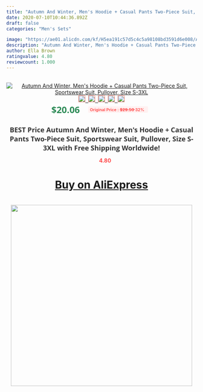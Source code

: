 ```yaml
---
title: "Autumn And Winter, Men's Hoodie + Casual Pants Two-Piece Suit, Sportswear Suit, Pullover, Size S-3XL"
date: 2020-07-10T10:44:36.892Z
draft: false
categories: "Men's Sets"

image: "https://ae01.alicdn.com/kf/H5ea191c57d5c4c5a98108bd3591d6e008/Autumn-And-Winter-Men-s-Hoodie-Casual-Pants-Two-Piece-Suit-Sportswear-Suit-Pullover-Size-S.png_220x220.png"
description: "Autumn And Winter, Men's Hoodie + Casual Pants Two-Piece Suit, Sportswear Suit, Pullover, Size S-3XL"
author: Ella Brown
ratingvalue: 4.80
reviewcount: 1.000
---
```

<br>
<div style="text-align: center;">
<a href="https://s.click.aliexpress.com/e/_9feg7F" target="_blank" rel="nofollow noopener noreferrer"><img alt="Autumn And Winter, Men's Hoodie + Casual Pants Two-Piece Suit, Sportswear Suit, Pullover, Size S-3XL" class="magnifier-image" src="https://ae01.alicdn.com/kf/H5ea191c57d5c4c5a98108bd3591d6e008/Autumn-And-Winter-Men-s-Hoodie-Casual-Pants-Two-Piece-Suit-Sportswear-Suit-Pullover-Size-S.png_220x220.png_640x640.jpg">
<br>
<img style="border:1px solid salmon" src="https://ae01.alicdn.com/kf/H5ea191c57d5c4c5a98108bd3591d6e008/Autumn-And-Winter-Men-s-Hoodie-Casual-Pants-Two-Piece-Suit-Sportswear-Suit-Pullover-Size-S.png_120x120.jpg">&nbsp;&nbsp;<img style="border:1px solid salmon" src="https://ae01.alicdn.com/kf/Haba14efdab264325b444634eb4f9b04ex/Autumn-And-Winter-Men-s-Hoodie-Casual-Pants-Two-Piece-Suit-Sportswear-Suit-Pullover-Size-S.png_120x120.jpg">&nbsp;&nbsp;<img style="border:1px solid salmon" src="https://ae01.alicdn.com/kf/H726947af5217472f981c82d0cd2c8eb1N/Autumn-And-Winter-Men-s-Hoodie-Casual-Pants-Two-Piece-Suit-Sportswear-Suit-Pullover-Size-S.png_120x120.jpg">&nbsp;&nbsp;<img style="border:1px solid salmon" src="https://ae01.alicdn.com/kf/H70d40b29a58940319e625af1d3cc067bA/Autumn-And-Winter-Men-s-Hoodie-Casual-Pants-Two-Piece-Suit-Sportswear-Suit-Pullover-Size-S.png_120x120.jpg">&nbsp;&nbsp;<img style="border:1px solid salmon" src="https://ae01.alicdn.com/kf/H7e90b6b3e6dc4dbf9025bd9cf68d0c6dv/Autumn-And-Winter-Men-s-Hoodie-Casual-Pants-Two-Piece-Suit-Sportswear-Suit-Pullover-Size-S.png_120x120.jpg"></a></div><br0>
<div style="text-align: center;"><span style="background-color: white; border: 0px; box-sizing: border-box; color: seagreen; display: inline-block; font-family: &quot;open sans&quot; , &quot;arial&quot; , &quot;helvetica&quot; , sans-serif , &quot;heiti&quot;; font-size: 24px; font-stretch: inherit; font-weight: 700; line-height: inherit; margin: 0px 10px 0px 0px; padding: 0px; vertical-align: middle;">$20.06 </span>
<span style="background: rgb(255 , 241 , 241); border-radius: 3px; border: 0px; box-sizing: border-box; color: #ff4747; display: inline-block; font-family: inherit; font-size: 12px; font-stretch: inherit; font-style: inherit; font-variant: inherit; font-weight: 600; line-height: inherit; margin: 0px; padding: 2px 5px; transform: scale(0.9); vertical-align: middle;">Original Price : <b style="text-decoration: line-through;">$29.50 </b> 32%&nbsp;&nbsp;</span></div>
<h1 style="color: #333333; display: inline-block; font-family: &quot;open sans&quot; , &quot;arial&quot; , &quot;helvetica&quot; , sans-serif , &quot;heiti&quot;; font-size: 18px; font-stretch: inherit; font-weight: 700; text-align: center;">BEST Price Autumn And Winter, Men's Hoodie + Casual Pants Two-Piece Suit, Sportswear Suit, Pullover, Size S-3XL with Free Shipping Worldwide!</h1>
<div style="color: #ff4747; text-align: center;">
<img src="https://4.bp.blogspot.com/-M0ZcTcb-5uY/XleCXlxnR4I/AAAAAAAAAEc/OrjgMkXV1oMQFaCRZj5HQwOCBcu3w1FegCPcBGAYYCw/s1600/star.png" style="height: 15px;">&nbsp;<b>4.80</b></div>
<div class="button_cont" align="center"><a class="buynow_a" href="https://s.click.aliexpress.com/e/_9feg7F" target="_blank" rel="nofollow noopener noreferrer"><H1>Buy on AliExpress</H1></a></div><br>
<div class="separator" style="clear: both; text-align: center;">
<img src="https://lh3.googleusercontent.com/-pTy5HemUv9M/XlePHvY0dAI/AAAAAAAAAE4/0nX5iRUoIWY8eMW9Dpxeirr157OZliDIgCLcBGAsYHQ/s1600/badge.gif" width="480">
</div>

